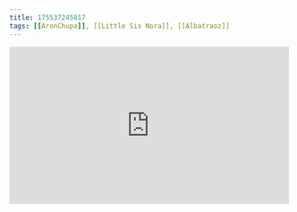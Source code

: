 ```yaml
---
title: 175537245817
tags: [[AronChupa]], [[Little Sis Nora]], [[Albatraoz]]
---
```

<iframe allow="accelerometer; autoplay; clipboard-write; encrypted-media; gyroscope; picture-in-picture" allowfullscreen="" frameborder="0" height="281" id="youtube_iframe" src="https://www.youtube.com/embed/Zokn4WDPcHE?feature=oembed&amp;enablejsapi=1&amp;origin=https://safe.txmblr.com&amp;wmode=opaque" width="500"></iframe>